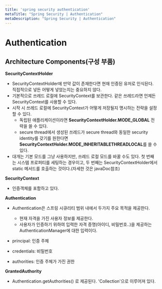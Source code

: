 ```yaml
---
title: 'spring security authentication'
metaTitle: "Spring Security | Authentication"
metaDescription: "Spring Security | Authentication"
---
```



# Authentication

## Architecture Components(구성 부품)

**SecurityContextHolder**

- SecurityContextHolder에 만약 값이 존재한다면 현재 인증된 유저로 인식된다. 직접적으로 넣든 어떻게 넣었는지는 중요하지 않다.
- 기본적으로 쓰레드 로컬에 SecurityContext를 보관한다. 같은 쓰레드라면 언제든 SecurityContext를 사용할 수 있다.    
- 시작 시 쓰레드 로컬에 SecurityContext가 어떻게 저장될지 명시하는 전략을 설정할 수 있다. 
    - 독립된 애플리케이션이라면 **SecurityContextHolder.MODE_GLOBAL** 전략을 쓸 수 있다.
    - secure thread에서 생성된 쓰레드가 secure thread와 동일한 security identity를 갖기를 원한다면 **SecurityContextHolder.MODE_INHERITABLETHREADLOCAL**를 쓸 수 있다. 
 - 대개는 기본 모드를 그냥 사용하지만, 쓰레드 로컬 모드를 바꿀 수도 있다. 첫 번째는 시스템 프로퍼티를 세팅하는 경우이고, 두 번째는 SecurityContextHolder에서 static 메서드를 호출하는 것이다.(자세한 것은 javaDoc참조)

 **SecurityContext**

- 인증객체를 포함하고 있다.

**Authentication**

- Authentication은 스프링 시큐리티 범위 내에서 두가지 주요 목적을 제공한다.
    - 현재 자격을 가진 사용자 정보를 제공한다.
    - 사용자가 인증하기 위하여 입력한 자격 증명(아이디, 비밀번호..)을 제공하는 AuthenticationManager에 대한 입력이다.

- principal: 인증 주체
- credentials: 비밀번호 
- authorities: 인증 주체가 가진 권한

**GrantedAuthority**

- Authentication.getAuthorities() 로 제공된다. 'Collection'으로 이루어져 있다.  

    
    



